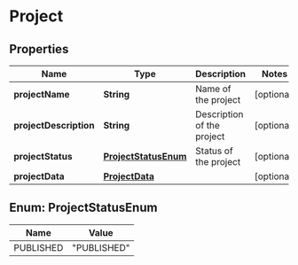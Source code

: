

# Project


## Properties

| Name | Type | Description | Notes |
|------------ | ------------- | ------------- | -------------|
|**projectName** | **String** | Name of the project |  [optional] |
|**projectDescription** | **String** | Description of the project |  [optional] |
|**projectStatus** | [**ProjectStatusEnum**](#ProjectStatusEnum) | Status of the project |  [optional] |
|**projectData** | [**ProjectData**](ProjectData.md) |  |  [optional] |



## Enum: ProjectStatusEnum

| Name | Value |
|---- | -----|
| PUBLISHED | &quot;PUBLISHED&quot; |



